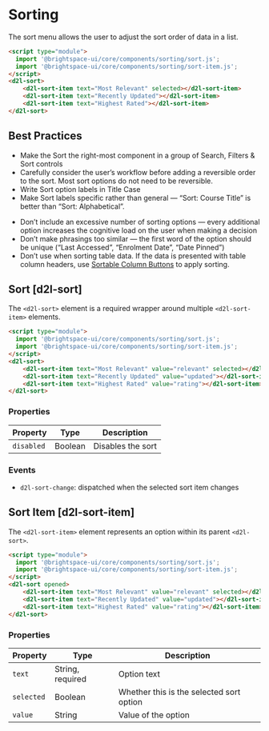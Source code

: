 # Sorting

The sort menu allows the user to adjust the sort order of data in a list.

<!-- docs: demo align:flex-start autoOpen:true autoSize:false size:medium -->
```html
<script type="module">
  import '@brightspace-ui/core/components/sorting/sort.js';
  import '@brightspace-ui/core/components/sorting/sort-item.js';
</script>
<d2l-sort>
	<d2l-sort-item text="Most Relevant" selected></d2l-sort-item>
	<d2l-sort-item text="Recently Updated"></d2l-sort-item>
	<d2l-sort-item text="Highest Rated"></d2l-sort-item>
</d2l-sort>
```

## Best Practices

<!-- docs: start best practices -->
<!-- docs: start dos -->
* Make the Sort the right-most component in a group of Search, Filters & Sort controls
* Carefully consider the user’s workflow before adding a reversible order to the sort. Most sort options do not need to be reversible.
* Write Sort option labels in Title Case
* Make Sort labels specific rather than general — “Sort: Course Title” is better than “Sort: Alphabetical”.
<!-- docs: end dos -->

<!-- docs: start donts -->
* Don’t include an excessive number of sorting options — every additional option increases the cognitive load on the user when making a decision
* Don’t make phrasings too similar — the first word of the option should be unique (“Last Accessed”, “Enrolment Date”, “Date Pinned”)
* Don’t use when sorting table data. If the data is presented with table column headers, use [Sortable Column Buttons](../table#d2l-table-col-sort-button) to apply sorting.
<!-- docs: end donts -->
<!-- docs: end best practices -->

## Sort [d2l-sort]

The `<d2l-sort>` element is a required wrapper around multiple `<d2l-sort-item>` elements.

<!-- docs: demo code properties name:d2l-sort sandboxTitle:'Sort' align:flex-start autoSize:false size:medium -->
```html
<script type="module">
  import '@brightspace-ui/core/components/sorting/sort.js';
  import '@brightspace-ui/core/components/sorting/sort-item.js';
</script>
<d2l-sort>
	<d2l-sort-item text="Most Relevant" value="relevant" selected></d2l-sort-item>
	<d2l-sort-item text="Recently Updated" value="updated"></d2l-sort-item>
	<d2l-sort-item text="Highest Rated" value="rating"></d2l-sort-item>
</d2l-sort>
```

<!-- docs: start hidden content -->
### Properties

| Property | Type | Description |
|---|---|---|
| `disabled` | Boolean | Disables the sort |

### Events

- `d2l-sort-change`: dispatched when the selected sort item changes
<!-- docs: end hidden content -->

## Sort Item [d2l-sort-item]

The `<d2l-sort-item>` element represents an option within its parent `<d2l-sort>`.

<!-- docs: demo code properties name:d2l-sort-item sandboxTitle:'Sort Item' align:flex-start autoSize:false size:medium -->
```html
<script type="module">
  import '@brightspace-ui/core/components/sorting/sort.js';
  import '@brightspace-ui/core/components/sorting/sort-item.js';
</script>
<d2l-sort opened>
	<d2l-sort-item text="Most Relevant" value="relevant" selected></d2l-sort-item>
	<d2l-sort-item text="Recently Updated" value="updated"></d2l-sort-item>
	<d2l-sort-item text="Highest Rated" value="rating"></d2l-sort-item>
</d2l-sort>
```

<!-- docs: start hidden content -->
### Properties

| Property | Type | Description |
|---|---|---|
| `text` | String, required | Option text |
| `selected` | Boolean | Whether this is the selected sort option |
| `value` | String | Value of the option |
<!-- docs: end hidden content -->
